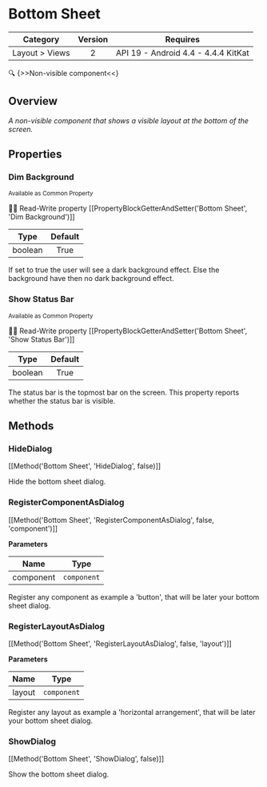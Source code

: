 # Bottom Sheet

| Category | Version | Requires |
|:--------:|:-------:|:--------:|
|Layout > Views|2|API 19 - Android 4.4 - 4.4.4 KitKat|

:mag: {>>Non-visible component<<}

## Overview

_A non-visible component that shows a visible layout at the bottom of the screen._

## Properties

### Dim Background

<small>Available as Common Property</small>

:eyes::pencil: Read-Write property
[[PropertyBlockGetterAndSetter('Bottom Sheet', 'Dim Background')]]

| Type | Default |
|:----:|:-------:|
|boolean|True|

If set to true the user will see a dark background effect. Else the background have then no dark background effect.

### Show Status Bar

<small>Available as Common Property</small>

:eyes::pencil: Read-Write property
[[PropertyBlockGetterAndSetter('Bottom Sheet', 'Show Status Bar')]]

| Type | Default |
|:----:|:-------:|
|boolean|True|

The status bar is the topmost bar on the screen. This property reports whether the status bar is visible.

## Methods

### HideDialog



[[Method('Bottom Sheet', 'HideDialog', false)]]

Hide the bottom sheet dialog.

### RegisterComponentAsDialog



[[Method('Bottom Sheet', 'RegisterComponentAsDialog', false, 'component')]]

**Parameters**

| Name | Type |
|------|------|
|component|`component`|


Register any component as example a 'button', that will be later your bottom sheet dialog.

### RegisterLayoutAsDialog



[[Method('Bottom Sheet', 'RegisterLayoutAsDialog', false, 'layout')]]

**Parameters**

| Name | Type |
|------|------|
|layout|`component`|


Register any layout as example a 'horizontal arrangement', that will be later your bottom sheet dialog.

### ShowDialog



[[Method('Bottom Sheet', 'ShowDialog', false)]]

Show the bottom sheet dialog.